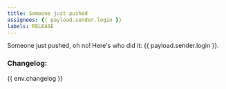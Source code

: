 ```yaml
---
title: Someone just pushed
assignees: {{ payload.sender.login }}
labels: RELEASE
---
```

Someone just pushed, oh no! Here's who did it: {{ payload.sender.login }}.
### Changelog: 

{{ env.changelog }}